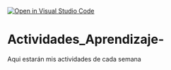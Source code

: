 [![Open in Visual Studio Code](https://classroom.github.com/assets/open-in-vscode-c66648af7eb3fe8bc4f294546bfd86ef473780cde1dea487d3c4ff354943c9ae.svg)](https://classroom.github.com/online_ide?assignment_repo_id=8478560&assignment_repo_type=AssignmentRepo)
# Actividades_Aprendizaje-
Aqui estarán mis actividades de cada semana
